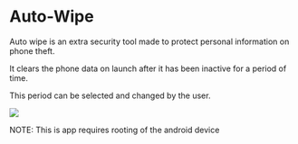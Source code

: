 # Auto-Wipe
Auto wipe is an extra security tool made to protect personal information on phone theft.

It clears the phone data on launch after it has been inactive for a period of time.

This period can be selected and changed by the user.

<img src="https://repository-images.githubusercontent.com/404958252/a6a96b10-7dc8-49e4-b86b-ffe777283e45"/>

NOTE: This is app requires rooting of the android device 
